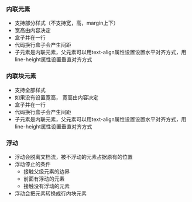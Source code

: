 ### 内联元素
 -	支持部分样式（不支持宽，高，margin上下）
 -	宽高由内容决定
 - 	盒子并在一行
 -	代码换行盒子会产生间距
 -	子元素是内联元素，父元素可以用text-align属性设置设置水平对齐方式，用line-height属性设置垂直对齐方式

### 内联块元素
 -	支持全部样式
 -	如果没有设置宽高， 宽高由内容决定
 - 	盒子并在一行
 -	代码换行盒子会产生间距
 -	子元素是内联元素，父元素可以用text-align属性设置设置水平对齐方式，用line-height属性设置垂直对齐方式

### 浮动
 -	浮动会脱离文档流，被不浮动的元素占据原有的位置
 - 	浮动停止的条件
 	-	接触父级元素的边界
 	-	前面有浮动的元素
 	-	接触没有浮动的元素
 -	浮动会把元素转换成行内块元素